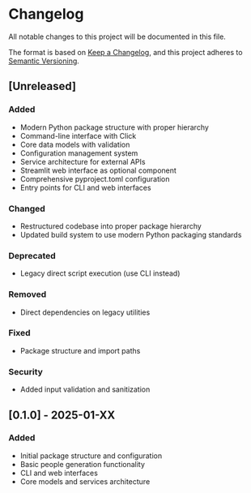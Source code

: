 # Changelog

All notable changes to this project will be documented in this file.

The format is based on [Keep a Changelog](https://keepachangelog.com/en/1.0.0/),
and this project adheres to [Semantic Versioning](https://semver.org/spec/v2.0.0.html).

## [Unreleased]

### Added
- Modern Python package structure with proper hierarchy
- Command-line interface with Click
- Core data models with validation
- Configuration management system
- Service architecture for external APIs
- Streamlit web interface as optional component
- Comprehensive pyproject.toml configuration
- Entry points for CLI and web interfaces

### Changed
- Restructured codebase into proper package hierarchy
- Updated build system to use modern Python packaging standards

### Deprecated
- Legacy direct script execution (use CLI instead)

### Removed
- Direct dependencies on legacy utilities

### Fixed
- Package structure and import paths

### Security
- Added input validation and sanitization

## [0.1.0] - 2025-01-XX

### Added
- Initial package structure and configuration
- Basic people generation functionality
- CLI and web interfaces
- Core models and services architecture